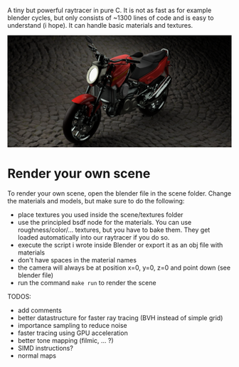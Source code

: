 A tiny but powerful raytracer in pure C. It is not as fast as for example blender cycles, but only consists of ~1300 lines of code and is easy to understand (i hope). It can handle basic materials and textures.

![example render](renders/motorbike.png)

# Render your own scene

To render your own scene, open the blender file in the scene folder. Change the materials and models, but make sure to do the following:

- place textures you used inside the scene/textures folder
- use the principled bsdf node for the materials. You can use roughness/color/... textures, but you have to bake them. They get loaded automatically into our raytracer if you do so.
- execute the script i wrote inside Blender or export it as an obj file with materials
- don't have spaces in the material names
- the camera will always be at position x=0, y=0, z=0 and point down (see blender file)
- run the command 
```make run```
to render the scene

TODOS:
- add comments
- better datastructure for faster ray tracing (BVH instead of simple grid)
- importance sampling to reduce noise
- faster tracing using GPU acceleration
- better tone mapping (filmic, ... ?)
- SIMD instructions?
- normal maps